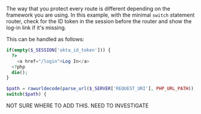 The way that you protect every route is different depending on the framework you are using. In this example, with the minimal `switch` statement router, check for the ID token in the session before the router and show the log-in link if it's missing.

This can be handled as follows:

```php
if(empty($_SESSION['okta_id_token'])) {
  ?>
    <a href="/login">Log In</a>
  <?php
  die();
}

$path = rawurldecode(parse_url($_SERVER['REQUEST_URI'], PHP_URL_PATH));
switch($path) {
```

NOT SURE WHERE TO ADD THIS. NEED TO INVESTIGATE
